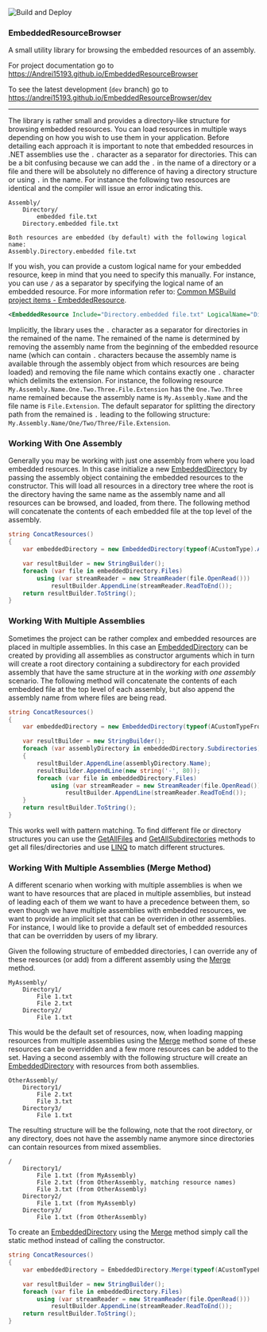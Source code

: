 ![Build and Deploy](https://github.com/Andrei15193/EmbeddedResourceBrowser/workflows/Build%20and%20Deploy/badge.svg?branch=master)

### EmbeddedResourceBrowser
A small utility library for browsing the embedded resources of an assembly.

For project documentation go to https://Andrei15193.github.io/EmbeddedResourceBrowser

To see the latest development (`dev` branch) go to https://andrei15193.github.io/EmbeddedResourceBrowser/dev

----

The library is rather small and provides a directory-like structure for browsing embedded resources. You can load resources in multiple ways depending on how you wish to use them in your application. Before detailing each approach it is important to note that embedded resources in .NET assemblies use the `.` character as a separator for directories. This can be a bit confusing because we can add the `.` in the name of a directory or a file and there will be absolutely no difference of having a directory structure or
using `.` in the name. For instance the following two resources are identical and the compiler will issue an error indicating this.

```
Assembly/
    Directory/
        embedded file.txt
    Directory.embedded file.txt

Both resources are embedded (by default) with the following logical name:
Assembly.Directory.embedded file.txt
```

If you wish, you can provide a custom logical name for your embedded resource, keep in mind that you need to specify this manually. For instance, you can use `/` as a separator by specifying the logical name of an embedded resource. For more information refer to: [Common MSBuild project items - EmbeddedResource](https://docs.microsoft.com/visualstudio/msbuild/common-msbuild-project-items?view=vs-2019#embeddedresource).

```xml
<EmbeddedResource Include="Directory.embedded file.txt" LogicalName="Directory/embedded file.txt"/>
```

Implicitly, the library uses the `.` character as a separator for directories in the remained of the name. The remained of the name is determined by removing the assembly name from the beginning of the embedded resource name (which can contain `.` characters because the assembly name is available through the assembly object from which resources are being loaded) and removing the file name which contains exactly one `.` character which delimits the extension. For instance, the following resource `My.Assembly.Name.One.Two.Three.File.Extension` has the `One.Two.Three` name remained because the assembly name is `My.Assembly.Name` and the file name is `File.Extension`. The default separator for splitting the directory path from the remained is `.` leading to the following structure: `My.Assembly.Name/One/Two/Three/File.Extension`.

### Working With One Assembly

Generally you may be working with just one assembly from where you load embedded resources. In this case initialize a new [EmbeddedDirectory](https://andrei15193.github.io/EmbeddedResourceBrowser/EmbeddedResourceBrowser.EmbeddedDirectory.html) by passing the assembly object containing the embedded resources to the constructor. This will load all resources in a directory tree where the root is the directory having the same name as the assembly name and all resources can be browsed, and loaded, from there. The following method will concatenate the contents of each embedded file at the top level of the assembly.

```c#
string ConcatResources()
{
    var embeddedDirectory = new EmbeddedDirectory(typeof(ACustomType).Assembly);

    var resultBuilder = new StringBuilder();
    foreach (var file in embeddedDirectory.Files)
        using (var streamReader = new StreamReader(file.OpenRead()))
            resultBuilder.AppendLine(streamReader.ReadToEnd());
    return resultBuilder.ToString();
}
```

### Working With Multiple Assemblies

Sometimes the project can be rather complex and embedded resources are placed in multiple assemblies. In this case an [EmbeddedDirectory](https://andrei15193.github.io/EmbeddedResourceBrowser/EmbeddedResourceBrowser.EmbeddedDirectory.html) can be created by providing all assemblies as constructor arguments which in turn will create a root directory containing a subdirectory for each provided assembly that have the same structure at in the _working with one assembly_ scenario. The following method will concatenate the contents of each embedded file at the top level of each assembly, but also append the assembly name from where files are being read.

```c#
string ConcatResources()
{
    var embeddedDirectory = new EmbeddedDirectory(typeof(ACustomTypeFromAssembly1).Assembly, typeof(ACustomTypeFromAssembly2).Assembly);

    var resultBuilder = new StringBuilder();
    foreach (var assemblyDirectory in embeddedDirectory.Subdirectories)
    {
        resultBuilder.AppendLine(assemblyDirectory.Name);
        resultBuilder.AppendLine(new string('-', 80));
        foreach (var file in embeddedDirectory.Files)
            using (var streamReader = new StreamReader(file.OpenRead()))
                resultBuilder.AppendLine(streamReader.ReadToEnd());
    }
    return resultBuilder.ToString();
}
```

This works well with pattern matching. To find different file or directory structures you can use the [GetAllFiles](https://andrei15193.github.io/EmbeddedResourceBrowser/EmbeddedResourceBrowser.EmbeddedDirectory.GetAllFiles.html) and [GetAllSubdirectories](https://andrei15193.github.io/EmbeddedResourceBrowser/EmbeddedResourceBrowser.EmbeddedDirectory.GetAllSubdirectories.html) methods to get all files/directories and use [LINQ](https://docs.microsoft.com/dotnet/csharp/programming-guide/concepts/linq) to match different structures.

### Working With Multiple Assemblies (Merge Method)

A different scenario when working with multiple assemblies is when we want to have resources that are placed in multiple assemblies, but instead of leading each of them we want to have a precedence between them, so even though we have multiple assemblies with embedded resources, we want to provide an implicit set that can be overriden in other assemblies. For instance, I would like to provide a default set of embedded resources that can be overridden by users of my library.

Given the following structure of embedded directories, I can override any of these resources (or add) from a different assembly using the [Merge](https://andrei15193.github.io/EmbeddedResourceBrowser/EmbeddedResourceBrowser.EmbeddedDirectory.Merge.html) method.

```
MyAssembly/
    Directory1/
        File 1.txt
        File 2.txt
    Directory2/
        File 1.txt
```

This would be the default set of resources, now, when loading mapping resources from multiple assemblies using the [Merge](https://andrei15193.github.io/EmbeddedResourceBrowser/EmbeddedResourceBrowser.EmbeddedDirectory.Merge.html) method some of these resources can be overridden and a few more resources can be added to the set. Having a second assembly with the following structure will create an [EmbeddedDirectory](https://andrei15193.github.io/EmbeddedResourceBrowser/EmbeddedResourceBrowser.EmbeddedDirectory.html) with resources from both assemblies.

```
OtherAssembly/
    Directory1/
        File 2.txt
        File 3.txt
    Directory3/
        File 1.txt
```

The resulting structure will be the following, note that the root directory, or any directory, does not have the assembly name anymore since directories can contain resources from mixed assemblies.

```
/
    Directory1/
        File 1.txt (from MyAssembly)
        File 2.txt (from OtherAssembly, matching resource names)
        File 3.txt (from OtherAssembly)
    Directory2/
        File 1.txt (from MyAssembly)
    Directory3/
        File 1.txt (from OtherAssembly)
```

To create an [EmbeddedDirectory](https://andrei15193.github.io/EmbeddedResourceBrowser/EmbeddedResourceBrowser.EmbeddedDirectory.html) using the [Merge](https://andrei15193.github.io/EmbeddedResourceBrowser/EmbeddedResourceBrowser.EmbeddedDirectory.Merge.html) method simply call the static method instead of calling the constructor.

```c#
string ConcatResources()
{
    var embeddedDirectory = EmbeddedDirectory.Merge(typeof(ACustomTypeFromAssembly1).Assembly, typeof(ACustomTypeFromAssembly2).Assembly);

    var resultBuilder = new StringBuilder();
    foreach (var file in embeddedDirectory.Files)
        using (var streamReader = new StreamReader(file.OpenRead()))
            resultBuilder.AppendLine(streamReader.ReadToEnd());
    return resultBuilder.ToString();
}
```